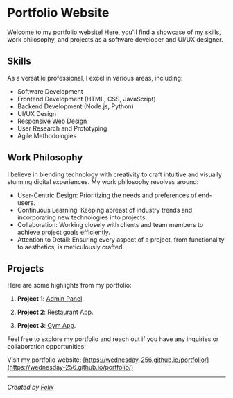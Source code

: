 # Portfolio Website

Welcome to my portfolio website! Here, you'll find a showcase of my skills, work philosophy, and projects as a software developer and UI/UX designer.

## Skills

As a versatile professional, I excel in various areas, including:

- Software Development
- Frontend Development (HTML, CSS, JavaScript)
- Backend Development (Node.js, Python)
- UI/UX Design
- Responsive Web Design
- User Research and Prototyping
- Agile Methodologies

## Work Philosophy

I believe in blending technology with creativity to craft intuitive and visually stunning digital experiences. My work philosophy revolves around:

- User-Centric Design: Prioritizing the needs and preferences of end-users.
- Continuous Learning: Keeping abreast of industry trends and incorporating new technologies into projects.
- Collaboration: Working closely with clients and team members to achieve project goals efficiently.
- Attention to Detail: Ensuring every aspect of a project, from functionality to aesthetics, is meticulously crafted.

## Projects

Here are some highlights from my portfolio:

1. **Project 1**: [Admin Panel](https://wednesday-256.github.io/portfolio/#/gallery).

2. **Project 2**: [Restaurant App](https://wednesday-256.github.io/portfolio/#/gallery).

3. **Project 3**: [Gym App](https://wednesday-256.github.io/portfolio/#/gallery).

Feel free to explore my portfolio and reach out if you have any inquiries or collaboration opportunities!

Visit my portfolio website: [https://wednesday-256.github.io/portfolio/](https://wednesday-256.github.io/portfolio/)

---

*Created by [Felix](https://github.com/wednesday-256)*